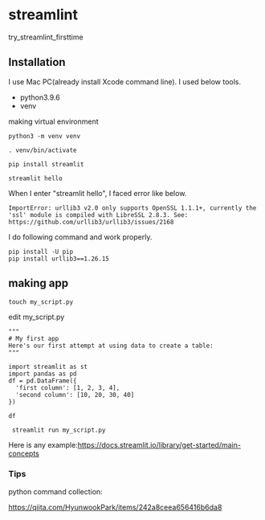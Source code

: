 # streamlint
try_streamlint_firsttime


## Installation
I use Mac PC(already install Xcode command line).
I used below tools.

- python3.9.6
- venv


making virtual environment
~~~
python3 -m venv venv

. venv/bin/activate

pip install streamlit

streamlit hello
~~~


When I enter "streamlit hello", I faced error like below.
~~~
ImportError: urllib3 v2.0 only supports OpenSSL 1.1.1+, currently the 'ssl' module is compiled with LibreSSL 2.8.3. See: https://github.com/urllib3/urllib3/issues/2168
~~~

I do following command and work properly.
~~~
pip install -U pip
pip install urllib3==1.26.15
~~~



## making app

~~~
touch my_script.py
~~~

edit my_script.py
~~~
"""
# My first app
Here's our first attempt at using data to create a table:
"""

import streamlit as st
import pandas as pd
df = pd.DataFrame({
  'first column': [1, 2, 3, 4],
  'second column': [10, 20, 30, 40]
})

df
~~~

~~~
 streamlit run my_script.py
~~~

Here is any example:https://docs.streamlit.io/library/get-started/main-concepts


### Tips
python command collection:

https://qiita.com/HyunwookPark/items/242a8ceea656416b6da8